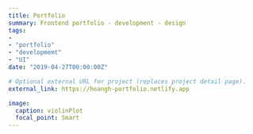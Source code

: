 ```yaml
---
title: Portfolio
summary: Frontend portfolio - development - design 
tags:
- 
- "portfolio"
- "developmemt" 
- "UI"
date: "2019-04-27T00:00:00Z"

# Optional external URL for project (replaces project detail page).
external_link: https://hoangh-portfolio.netlify.app

image:
  caption: violinPlot
  focal_point: Smart
---
```

